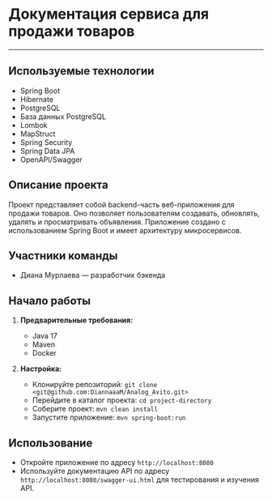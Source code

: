 # Документация сервиса для продажи товаров
__________________________________________
## Используемые технологии

- Spring Boot
- Hibernate
- PostgreSQL
- База данных PostgreSQL
- Lombok
- MapStruct
- Spring Security
- Spring Data JPA
- OpenAPI/Swagger

## Описание проекта

Проект представляет собой backend-часть веб-приложения для продажи товаров. Оно позволяет пользователям создавать, обновлять, удалять и просматривать объявления. Приложение создано с использованием Spring Boot и имеет архитектуру микросервисов.

## Участники команды

- Диана Мурлаева — разработчик бэкенда

## Начало работы

1. **Предварительные требования:**
    - Java 17
    - Maven
    - Docker

2. **Настройка:**
    - Клонируйте репозиторий: `git clone <git@github.com:DiannaaaM/Analog_Avito.git>`
    - Перейдите в каталог проекта: `cd project-directory`
    - Соберите проект: `mvn clean install`
    - Запустите приложение: `mvn spring-boot:run`

## Использование

- Откройте приложение по адресу `http://localhost:8080`
- Используйте документацию API по адресу `http://localhost:8080/swagger-ui.html` для тестирования и изучения API.